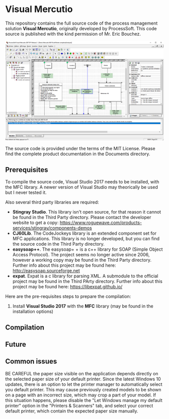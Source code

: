 # Visual Mercutio
This repository contains the full source code of the process management solution **Visual Mercutio**, originally developed by ProcessSoft. This code source is published with the kind permission of Mr. Eric Bouchez.

![Visual Mercutio main frame](Documents/Screenshots/VisualMercutio_MainFrame.png)

The source code is provided under the terms of the MIT License. Please find the complete product documentation in the Documents directory.

## Prerequisites
To compile the source code, Visual Studio 2017 needs to be installed, with the MFC library. A newer version of Visual Studio may theorically be used but I never tested it.

Also several third party libraries are required:
- **Stingray Studio**. This library isn't open source, for that reason it cannot be found in the Third Party directory. Please contact the developer website to get a copy: https://www.roguewave.com/products-services/stingray/components-demos
- **CJ60Lib**. The CodeJockeys library is an extended component set for MFC applications. This library is no longer developed, but you can find the source code in the Third Party directory.
- **easysoap++**. The easysoap+ + is a c++ library for SOAP (Simple Object Access Protocol). The project seems no longer active since 2006, however a working copy may be found in the Third Party directory. Further info about this project may be found here: http://easysoap.sourceforge.net
- **expat**. Expat is a c library for parsing XML. A submodule to the official project may be found in the Third PArty directory. Further info about this project may be found here: https://libexpat.github.io/

Here are the pre-requisites steps to prepare the compilation:
1. Install **Visual Studio 2017** with the **MFC** library (may be found in the installation options)

## Compilation


## Future

## Common issues
BE CAREFUL the paper size visible on the application depends directly on the selected paper size of your default printer. Since the latest Windows 10 updates, there is an option to let the printer manager to automatically select you default printer. This may cause previously created models to be shown on a page with an incorrect size, which may crop a part of your model. If this situation happens, please disable the "Let Windows manage my default printer" option in the "Printers & Scanners" tab, and select your correct default printer, which contain the expected paper size manually.
